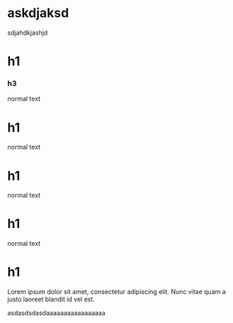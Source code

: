# askdjaksd

sdjahdkjashjd

# h1

### h3

normal text

# h1

normal text

# h1

normal text

# h1

normal text

# h1

Lorem ipsum dolor sit amet, consectetur adipiscing elit. Nunc vitae quam a justo laoreet blandit id vel est.

asdasdsdasdaaaaaaaaaaaaaaaaa